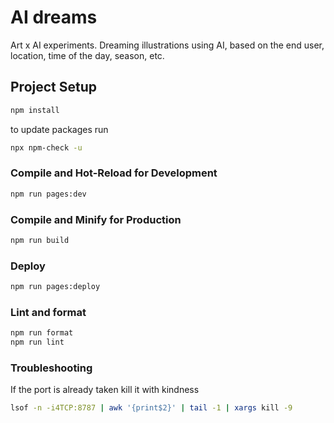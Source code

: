 # AI dreams

Art x AI experiments. Dreaming illustrations using AI, based on the end user, location, time of the day, season, etc.

## Project Setup

```sh
npm install
```

to update packages run

```sh
npx npm-check -u
```

### Compile and Hot-Reload for Development

```sh
npm run pages:dev
```

### Compile and Minify for Production

```sh
npm run build
```

### Deploy

```sh
npm run pages:deploy
```

### Lint and format

```sh
npm run format
npm run lint
```

### Troubleshooting

If the port is already taken kill it with kindness

```sh
lsof -n -i4TCP:8787 | awk '{print$2}' | tail -1 | xargs kill -9
```
